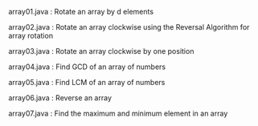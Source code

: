 array01.java : Rotate an array by d elements

array02.java : Rotate an array clockwise using the Reversal Algorithm for array rotation

array03.java : Rotate an array clockwise by  one position

array04.java : Find GCD of an array of numbers

array05.java : Find LCM of an array of numbers

array06.java : Reverse an array

array07.java : Find the maximum and minimum element in an array
